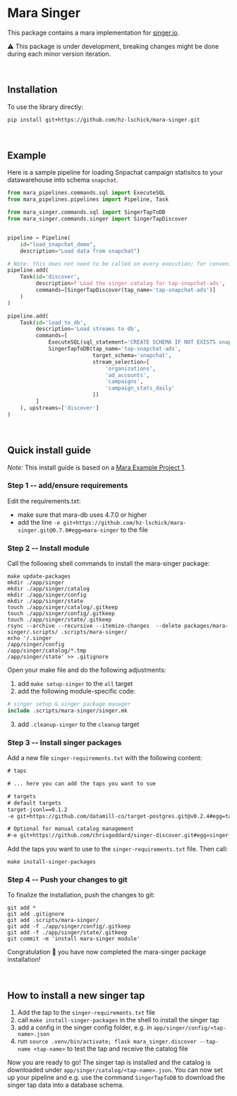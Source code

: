 # Mara Singer

This package contains a mara implementation for [singer.io](https://www.singer.io/).

:warning: This package is under development, breaking changes might be done during each minor version iteration.

&nbsp;

## Installation

To use the library directly:

```bash
pip install git+https://github.com/hz-lschick/mara-singer.git
```

&nbsp;

## Example

Here is a sample pipeline for loading Snpachat campaign statisitcs to your datawarehouse into schema `snapchat`.

```python
from mara_pipelines.commands.sql import ExecuteSQL
from mara_pipelines.pipelines import Pipeline, Task

from mara_singer.commands.sql import SingerTapToDB
from mara_singer.commands.singer import SingerTapDiscover


pipeline = Pipeline(
    id="load_snapchat_demo",
    description="Load data from snapchat")

# Note: this does not need to be called on every execution; for convenience only it is put here
pipeline.add(
    Task(id='discover',
         description=f'Load the singer catalog for tap-snapchat-ads',
         commands=[SingerTapDiscover(tap_name='tap-snapchat-ads')]
    )
)

pipeline.add(
    Task(id='load_to_db',
         description='Load streams to db',
         commands=[
             ExecuteSQL(sql_statement='CREATE SCHEMA IF NOT EXISTS snapchat;'),
             SingerTapToDB(tap_name='tap-snapchat-ads',
                           target_schema='snapchat',
                           stream_selection=[
                               'organizations',
                               'ad_accounts',
                               'campaigns',
                               'campaign_stats_daily'
                           ])
         ]
    ), upstreams=['discover']
)
```

&nbsp;

## Quick install guide

*Note:* This install guide is based on a [Mara Example Project 1](https://github.com/mara/mara-example-project-1).

### Step 1 -- add/ensure requirements

Edit the requirements.txt:
* make sure that mara-db uses 4.7.0 or higher
* add the line `-e git+https://github.com/hz-lschick/mara-singer.git@0.7.0#egg=mara-singer` to the file

### Step 2 -- Install module

Call the following shell commands to install the mara-singer package:
```shell
make update-packages
mkdir ./app/singer
mkdir ./app/singer/catalog
mkdir ./app/singer/config
mkdir ./app/singer/state
touch ./app/singer/catalog/.gitkeep
touch ./app/singer/config/.gitkeep
touch ./app/singer/state/.gitkeep
rsync --archive --recursive --itemize-changes  --delete packages/mara-singer/.scripts/ .scripts/mara-singer/
echo '/.singer
/app/singer/config
/app/singer/catalog/*.tmp
/app/singer/state' >> .gitignore
```

Open your make file and do the following adjustments:

1. add `make setup-singer` to the `all` target
2. add the following module-specific code:
```Makefile
# singer setup & singer package manager
include .scripts/mara-singer/singer.mk
```
3. add `.cleanup-singer` to the `cleanup` target



### Step 3 -- Install singer packages

Add a new file `singer-requirements.txt` with the following content:

```requirements.txt
# taps

# ... here you can add the taps you want to sue

# targets
# default targets
target-jsonl==0.1.2
-e git+https://github.com/datamill-co/target-postgres.git@v0.2.4#egg=target-postgres

# Optional for manual catalog management
#-e git+https://github.com/chrisgoddard/singer-discover.git#egg=singer-discover
```

Add the taps you want to use to the `singer-requirements.txt` file.
Then call:

```shell
make install-singer-packages
```

### Step 4 -- Push your changes to git

To finalize the installation, push the changes to git:

```shell
git add *
git add .gitignore
git add .scripts/mara-singer/
git add -f ./app/singer/config/.gitkeep
git add -f ./app/singer/state/.gitkeep
git commit -m 'install mara-singer module'
```

Congratulation :tada: you have now completed the mara-singer package installation!

&nbsp;

## How to install a new singer tap

1. Add the tap to the `singer-requirements.txt` file
2. call `make install-singer-packages` in the shell to install the singer tap
3. add a config in the singer config folder, e.g. in `app/singer/config/<tap-name>.json`
4. run `source .venv/bin/activate; flask mara_singer.discover --tap-name <tap-name>` to test the tap and receive the catalog file

Now you are ready to go! The singer tap is installed and the catalog is downloaded under `app/singer/catalog/<tap-name>.json`.
You can now set up your pipeline and e.g. use the command `SingerTapToDB` to download the singer tap data into a database schema.
